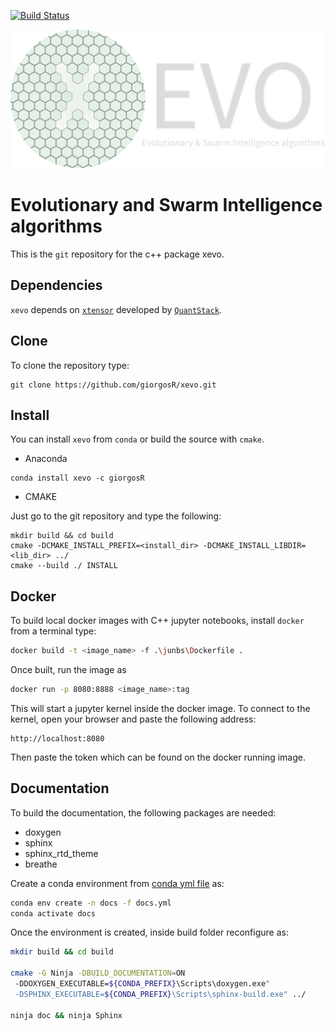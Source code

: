 [![Build Status](https://dev.azure.com/giorgosragos/giorgosr-xevo/_apis/build/status/giorgosR.xevo?branchName=master)](https://dev.azure.com/giorgosragos/giorgosr-xevo/_build/latest?definitionId=3&branchName=master)

![xevo](doc/images/xevo_logo.png)

# Evolutionary and Swarm Intelligence algorithms

This is the `git` repository for the c++ package xevo.

## Dependencies

`xevo` depends on [`xtensor`](https://github.com/xtensor-stack/xtensor) developed by [`QuantStack`](https://quantstack.net/).

## Clone

To clone the repository type:

```shell
git clone https://github.com/giorgosR/xevo.git
```

## Install

You can install `xevo` from `conda` or build the source with `cmake`.

* Anaconda

```shell
conda install xevo -c giorgosR
```

* CMAKE

Just go to the git repository and type the following:

```shell
mkdir build && cd build
cmake -DCMAKE_INSTALL_PREFIX=<install_dir> -DCMAKE_INSTALL_LIBDIR=<lib_dir> ../
cmake --build ./ INSTALL
```

## Docker

To build local docker images with C++ jupyter notebooks, install `docker` from a terminal type:

```bash
docker build -t <image_name> -f .\junbs\Dockerfile .
```

Once built, run the image as

```bash
docker run -p 8080:8888 <image_name>:tag
```

This will start a jupyter kernel inside the docker image. To connect to the kernel, open your browser and paste the following address:

```url
http://localhost:8080
```

Then paste the token which can be found on the docker running image.

## Documentation

To build the documentation, the following packages are needed:

* doxygen
* sphinx
* sphinx_rtd_theme
* breathe

Create a conda environment from [conda yml file](conda/docs.yml) as:

```bash
conda env create -n docs -f docs.yml
conda activate docs
```

Once the environment is created, inside build folder reconfigure as:

```bash
mkdir build && cd build

cmake -G Ninja -DBUILD_DOCUMENTATION=ON
 -DDOXYGEN_EXECUTABLE=${CONDA_PREFIX}\Scripts\doxygen.exe"
 -DSPHINX_EXECUTABLE=${CONDA_PREFIX}\Scripts\sphinx-build.exe" ../

ninja doc && ninja Sphinx
```

